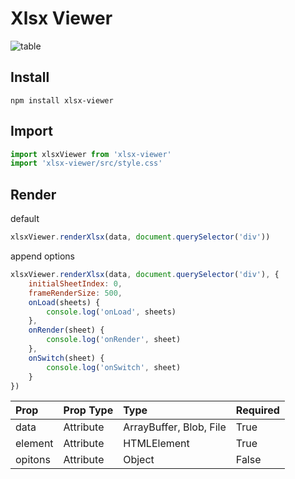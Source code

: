 # Xlsx Viewer

![table](https://wd3322.gitee.io/to-vue3/img/xlsx-viewer/table.png)

## Install

```
npm install xlsx-viewer
```

## Import

```javascript
import xlsxViewer from 'xlsx-viewer'
import 'xlsx-viewer/src/style.css'
```

## Render

default

```javascript
xlsxViewer.renderXlsx(data, document.querySelector('div'))
```

append options

```javascript
xlsxViewer.renderXlsx(data, document.querySelector('div'), {
    initialSheetIndex: 0,
    frameRenderSize: 500,
    onLoad(sheets) {
        console.log('onLoad', sheets)
    },
    onRender(sheet) {
        console.log('onRender', sheet)
    },
    onSwitch(sheet) {
        console.log('onSwitch', sheet)
    }
})
```


| Prop        | Prop Type  | Type                    | Required |
| :-------    | :-------   | :-------                | :------  |
| data        | Attribute  | ArrayBuffer, Blob, File | True     |
| element     | Attribute  | HTMLElement             | True     |
| opitons     | Attribute  | Object                  | False    |
